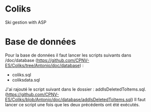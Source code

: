 # Coliks
Ski gestion with ASP

# Base de données
Pour la base de données il faut lancer les scripts suivants dans /doc/database (https://github.com/CPNV-ES/Coliks/tree/Antonio/doc/database) : 
- coliks.sql
- coliksdata.sql

J'ai rajouté le script suivant dans le dossier : addIsDeletedToItems.sql. (https://github.com/CPNV-ES/Coliks/blob/Antonio/doc/database/addIsDeletedToItems.sql)
Il faut lancer ce script une fois que les deux précédents ont été exécutés. 
